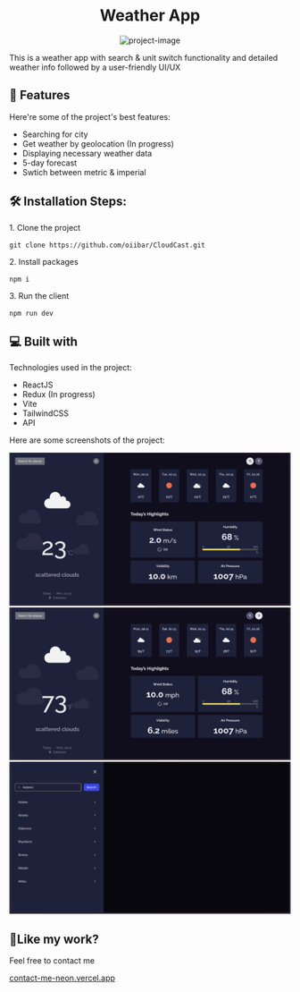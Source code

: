 <h1 align="center" id="title">Weather App</h1>

<p align="center"><img src="https://socialify.git.ci/oiibar/CloudCast/image?language=1&name=1&owner=1&pattern=Solid&theme=Light" alt="project-image"></p>

<p id="description">This is a weather app with search & unit switch functionality and detailed weather info followed by a user-friendly UI/UX</p>

<h2>🧐 Features</h2>

Here're some of the project's best features:

- Searching for city
- Get weather by geolocation (In progress)
- Displaying necessary weather data
- 5-day forecast
- Swtich between metric & imperial

<h2>🛠️ Installation Steps:</h2>

<p>1. Clone the project</p>

```
git clone https://github.com/oiibar/CloudCast.git
```

<p>2. Install packages</p>

```
npm i
```

<p>3. Run the client</p>

```
npm run dev
```

<h2>💻 Built with</h2>

Technologies used in the project:

- ReactJS
- Redux (In progress)
- Vite
- TailwindCSS
- API

Here are some screenshots of the project:

<p align="center">
  <img src="./src/previews/Metric.png" alt="Metric">
  <img src="./src/previews/Imperial.png" alt="Imperial">
  <img src="./src/previews/Search.png" alt="Search">
</p>

<h2>💖Like my work?</h2>

Feel free to contact me<p><a href="contact-me-neon.vercel.app">contact-me-neon.vercel.app</a></p>
